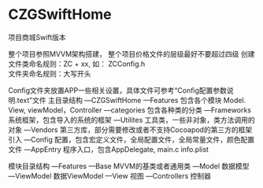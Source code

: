 # CZGSwiftHome
项目商城Swift版本



整个项目参照MVVM架构搭建，
整个项目价格文件的层级最好不要超过四级
创建文件类命名规则：ZC + xx, 如： ZCConfig.h  
文件夹命名规则：大写开头


Config文件夹放置APP一些相关设置，具体文件可参考“Config配置参数说明.text”文件
主目录结构
—CZGSwiftHome
   —Features           包含各个模块 Model. View, viewModel，Controller
   —categories         包含各种类的分类
   —Frameworks       系统框架，包含导入的系统的框架
   —Utilites              工具类，一些非对象，类方法调用的对象 
   —Vendors            第三方库，部分需要修改或者不支持Cocoapod的第三方的框架引入
   —Config              配置，包含宏定义文件，全局配置文件，全局常量文件，颜色配置文件
   —AppEntry          程序入口，包含AppDelegate, main.c info.plist

模块目录结构
 —Features
    —Base                MVVM的基类或者通用类
         —Model         数据模型
         —ViewModel   数据ViewModel
         —View           视图
         —Controllers   控制器
